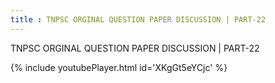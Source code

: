```yaml
---
title : TNPSC ORGINAL QUESTION PAPER DISCUSSION | PART-22
---
```


TNPSC ORGINAL QUESTION PAPER DISCUSSION | PART-22



{% include youtubePlayer.html id='XKgGt5eYCjc' %}
